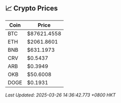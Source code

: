 ## 📈 Crypto Prices

| Coin | Price |
| ---- | ----- |
| BTC | $87621.4558 |
| ETH | $2061.8601 |
| BNB | $631.1973 |
| CRV | $0.5437 |
| ARB | $0.3949 |
| OKB | $50.6008 |
| DOGE | $0.1931 |

_Last Updated: 2025-03-26 14:36:42.773 +0800 HKT_